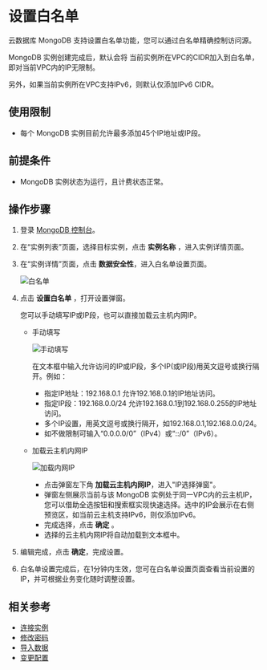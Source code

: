 # 设置白名单

云数据库 MongoDB 支持设置白名单功能，您可以通过白名单精确控制访问源。

MongoDB 实例创建完成后，默认会将 当前实例所在VPC的CIDR加入到白名单，即对当前VPC内的IP无限制。

另外，如果当前实例所在VPC支持IPv6，则默认仅添加IPv6 CIDR。



## 使用限制
- 每个 MongoDB 实例目前允许最多添加45个IP地址或IP段。

## 前提条件
- MongoDB 实例状态为运行，且计费状态正常。

## 操作步骤
1. 登录 [MongoDB 控制台](https://mongodb-console.jdcloud.com/mongodb)。
2. 在“实例列表”页面，选择目标实例，点击 **实例名称** ，进入实例详情页面。
3. 在“实例详情”页面，点击 **数据安全性**，进入白名单设置页面。

    ![白名单](https://github.com/jdcloudcom/cn/blob/master/image/mongodb/mongo-008.png)
   
4. 点击 **设置白名单** ，打开设置弹窗。	

    您可以手动填写IP或IP段，也可以直接加载云主机内网IP。
   
    - 手动填写
      
      ![手动填写](https://github.com/jdcloudcom/cn/blob/master/image/mongodb/mongo-004.png)

      在文本框中输入允许访问的IP或IP段，多个IP(或IP段)用英文逗号或换行隔开。例如：
      - 指定IP地址：192.168.0.1 允许192.168.0.1的IP地址访问。
      - 指定IP段：192.168.0.0/24 允许192.168.0.1到192.168.0.255的IP地址访问。
      - 多个IP设置，用英文逗号或换行隔开，如192.168.0.1,192.168.0.0/24。
      - 如不做限制可输入“0.0.0.0/0”（IPv4）或“::/0”（IPv6）。
    
    - 加载云主机内网IP
    
      ![加载内网IP](https://github.com/jdcloudcom/cn/blob/master/image/mongodb/mongo-005.png)
    
      - 点击弹窗左下角 **加载云主机内网IP**，进入"IP选择弹窗"。
      - 弹窗左侧展示当前与该 MongoDB 实例处于同一VPC内的云主机IP，您可以借助全选按钮和搜索框实现快速选择。选中的IP会展示在右侧预览区，如当前云主机支持IPv6，则仅添加IPv6。
      - 完成选择，点击 **确定** 。
      - 选择的云主机内网IP将自动加载到文本框中。
    
5. 编辑完成，点击 **确定**，完成设置。
6. 白名单设置完成后，在1分钟内生效，您可在白名单设置页面查看当前设置的IP，并可根据业务变化随时调整设置。
		
		
## 相关参考
- [连接实例](Connect-Instance.md)
- [修改密码](../Operation-Guide/Account-Management/Reset-Password.md)
- [导入数据](Import-Data.md)
- [变更配置](../Operation-Guide/Instance-Management/Modify-Instance-Spec.md)
